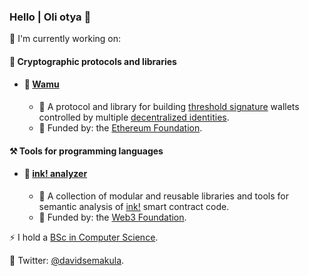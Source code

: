 ### Hello | Oli otya 👋

🔭 I'm currently working on:

#### 🔑 Cryptographic protocols and libraries
- #### 🚀 [Wamu](https://wamu.tech)
  - 📖 A protocol and library for building [threshold signature](https://academy.binance.com/en/articles/threshold-signatures-explained) wallets controlled by multiple [decentralized identities](https://ethereum.org/en/decentralized-identity/).
  - 🌱 Funded by: the [Ethereum Foundation](https://esp.ethereum.foundation/).

#### ⚒️ Tools for programming languages
- #### 🚀 [ink! analyzer](https://github.com/ink-analyzer)
  - 📖 A collection of modular and reusable libraries and tools for semantic analysis of [ink!](https://use.ink/) smart contract code.
  - 🌱 Funded by: the [Web3 Foundation](https://web3.foundation/).

⚡ I hold a [BSc in Computer Science](https://cis.mak.ac.ug/).

💬 Twitter: [@davidsemakula](https://twitter.com/davidsemakula).